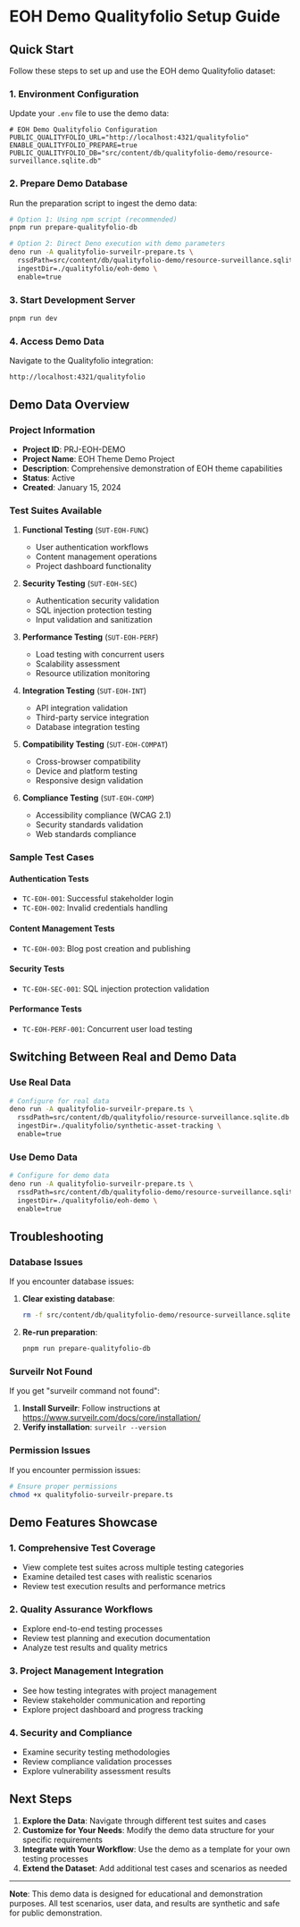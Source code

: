 # EOH Demo Qualityfolio Setup Guide

## Quick Start

Follow these steps to set up and use the EOH demo Qualityfolio dataset:

### 1. Environment Configuration

Update your `.env` file to use the demo data:

```env
# EOH Demo Qualityfolio Configuration
PUBLIC_QUALITYFOLIO_URL="http://localhost:4321/qualityfolio"
ENABLE_QUALITYFOLIO_PREPARE=true
PUBLIC_QUALITYFOLIO_DB="src/content/db/qualityfolio-demo/resource-surveillance.sqlite.db"
```

### 2. Prepare Demo Database

Run the preparation script to ingest the demo data:

```bash
# Option 1: Using npm script (recommended)
pnpm run prepare-qualityfolio-db

# Option 2: Direct Deno execution with demo parameters
deno run -A qualityfolio-surveilr-prepare.ts \
  rssdPath=src/content/db/qualityfolio-demo/resource-surveillance.sqlite.db \
  ingestDir=./qualityfolio/eoh-demo \
  enable=true
```

### 3. Start Development Server

```bash
pnpm run dev
```

### 4. Access Demo Data

Navigate to the Qualityfolio integration:
```
http://localhost:4321/qualityfolio
```

## Demo Data Overview

### Project Information
- **Project ID**: PRJ-EOH-DEMO
- **Project Name**: EOH Theme Demo Project
- **Description**: Comprehensive demonstration of EOH theme capabilities
- **Status**: Active
- **Created**: January 15, 2024

### Test Suites Available

1. **Functional Testing** (`SUT-EOH-FUNC`)
   - User authentication workflows
   - Content management operations
   - Project dashboard functionality

2. **Security Testing** (`SUT-EOH-SEC`)
   - Authentication security validation
   - SQL injection protection testing
   - Input validation and sanitization

3. **Performance Testing** (`SUT-EOH-PERF`)
   - Load testing with concurrent users
   - Scalability assessment
   - Resource utilization monitoring

4. **Integration Testing** (`SUT-EOH-INT`)
   - API integration validation
   - Third-party service integration
   - Database integration testing

5. **Compatibility Testing** (`SUT-EOH-COMPAT`)
   - Cross-browser compatibility
   - Device and platform testing
   - Responsive design validation

6. **Compliance Testing** (`SUT-EOH-COMP`)
   - Accessibility compliance (WCAG 2.1)
   - Security standards validation
   - Web standards compliance

### Sample Test Cases

#### Authentication Tests
- `TC-EOH-001`: Successful stakeholder login
- `TC-EOH-002`: Invalid credentials handling

#### Content Management Tests
- `TC-EOH-003`: Blog post creation and publishing

#### Security Tests
- `TC-EOH-SEC-001`: SQL injection protection validation

#### Performance Tests
- `TC-EOH-PERF-001`: Concurrent user load testing

## Switching Between Real and Demo Data

### Use Real Data
```bash
# Configure for real data
deno run -A qualityfolio-surveilr-prepare.ts \
  rssdPath=src/content/db/qualityfolio/resource-surveillance.sqlite.db \
  ingestDir=./qualityfolio/synthetic-asset-tracking \
  enable=true
```

### Use Demo Data
```bash
# Configure for demo data
deno run -A qualityfolio-surveilr-prepare.ts \
  rssdPath=src/content/db/qualityfolio-demo/resource-surveillance.sqlite.db \
  ingestDir=./qualityfolio/eoh-demo \
  enable=true
```

## Troubleshooting

### Database Issues
If you encounter database issues:

1. **Clear existing database**:
   ```bash
   rm -f src/content/db/qualityfolio-demo/resource-surveillance.sqlite.db
   ```

2. **Re-run preparation**:
   ```bash
   pnpm run prepare-qualityfolio-db
   ```

### Surveilr Not Found
If you get "surveilr command not found":

1. **Install Surveilr**: Follow instructions at https://www.surveilr.com/docs/core/installation/
2. **Verify installation**: `surveilr --version`

### Permission Issues
If you encounter permission issues:

```bash
# Ensure proper permissions
chmod +x qualityfolio-surveilr-prepare.ts
```

## Demo Features Showcase

### 1. **Comprehensive Test Coverage**
- View complete test suites across multiple testing categories
- Examine detailed test cases with realistic scenarios
- Review test execution results and performance metrics

### 2. **Quality Assurance Workflows**
- Explore end-to-end testing processes
- Review test planning and execution documentation
- Analyze test results and quality metrics

### 3. **Project Management Integration**
- See how testing integrates with project management
- Review stakeholder communication and reporting
- Explore project dashboard and progress tracking

### 4. **Security and Compliance**
- Examine security testing methodologies
- Review compliance validation processes
- Explore vulnerability assessment results

## Next Steps

1. **Explore the Data**: Navigate through different test suites and cases
2. **Customize for Your Needs**: Modify the demo data structure for your specific requirements
3. **Integrate with Your Workflow**: Use the demo as a template for your own testing processes
4. **Extend the Dataset**: Add additional test cases and scenarios as needed

---

**Note**: This demo data is designed for educational and demonstration purposes. All test scenarios, user data, and results are synthetic and safe for public demonstration.
